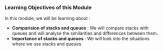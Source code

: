 ### Learning Objectives of this Module

In this module, we will be learning about :

  -  **Comparision of stacks and queues** : We will compare stacks with queues and will analyse the similarities and differences between them.
  -  **Importance of stacks and queues** : We will look into the situations where we use stacks and queues.


